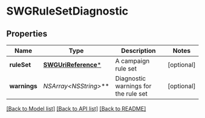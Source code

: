 # SWGRuleSetDiagnostic

## Properties
Name | Type | Description | Notes
------------ | ------------- | ------------- | -------------
**ruleSet** | [**SWGUriReference***](SWGUriReference.md) | A campaign rule set | [optional] 
**warnings** | **NSArray&lt;NSString*&gt;*** | Diagnostic warnings for the rule set | [optional] 

[[Back to Model list]](../README.md#documentation-for-models) [[Back to API list]](../README.md#documentation-for-api-endpoints) [[Back to README]](../README.md)



